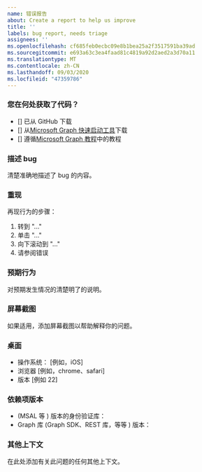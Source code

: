 ```yaml
---
name: 错误报告
about: Create a report to help us improve
title: ''
labels: bug report, needs triage
assignees: ''
ms.openlocfilehash: cf685feb0ecbc09e8b1bea25a2f3517591ba39ad
ms.sourcegitcommit: e693a63c3ea4faad81c4819a92d2aed2a3d70a11
ms.translationtype: MT
ms.contentlocale: zh-CN
ms.lasthandoff: 09/03/2020
ms.locfileid: "47359786"
---
```

### <a name="where-did-you-get-the-code"></a>您在何处获取了代码？

- [] 已从 GitHub 下载
- [] 从[Microsoft Graph 快速启动工具](https://developer.microsoft.com/graph/quick-start)下载
- [] 遵循[Microsoft Graph 教程](https://docs.microsoft.com/graph/tutorials)中的教程

### <a name="describe-the-bug"></a>描述 bug

清楚准确地描述了 bug 的内容。

### <a name="to-reproduce"></a>重现

再现行为的步骤：

1. 转到 "..."
1. 单击 "..."
1. 向下滚动到 "..."
1. 请参阅错误

### <a name="expected-behavior"></a>预期行为

对预期发生情况的清楚明了的说明。

### <a name="screenshots"></a>屏幕截图

如果适用，添加屏幕截图以帮助解释你的问题。

### <a name="desktop"></a>桌面

- 操作系统： [例如，iOS]
- 浏览器 [例如，chrome、safari]
- 版本 [例如 22]

### <a name="dependency-versions"></a>依赖项版本

-  (MSAL 等 ) 版本的身份验证库：
- Graph 库 (Graph SDK、REST 库，等等 ) 版本：

### <a name="additional-context"></a>其他上下文

在此处添加有关此问题的任何其他上下文。
